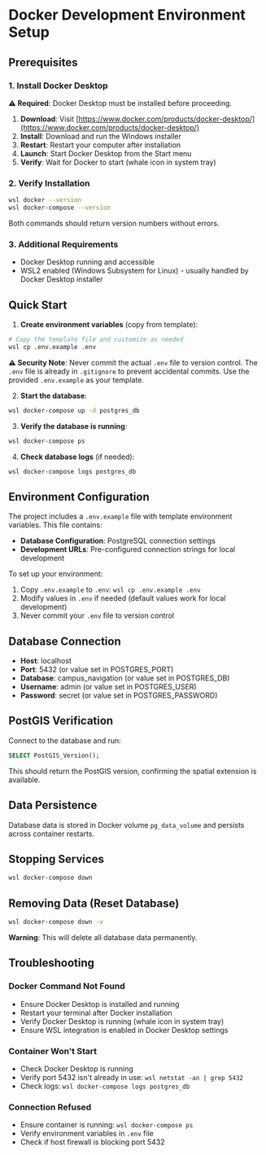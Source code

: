 # Docker Development Environment Setup

## Prerequisites

### 1. Install Docker Desktop
**⚠️ Required**: Docker Desktop must be installed before proceeding.

1. **Download**: Visit [https://www.docker.com/products/docker-desktop/](https://www.docker.com/products/docker-desktop/)
2. **Install**: Download and run the Windows installer
3. **Restart**: Restart your computer after installation
4. **Launch**: Start Docker Desktop from the Start menu
5. **Verify**: Wait for Docker to start (whale icon in system tray)

### 2. Verify Installation
```bash
wsl docker --version
wsl docker-compose --version
```
Both commands should return version numbers without errors.

### 3. Additional Requirements
- Docker Desktop running and accessible
- WSL2 enabled (Windows Subsystem for Linux) - usually handled by Docker Desktop installer

## Quick Start

1. **Create environment variables** (copy from template):
```bash
# Copy the template file and customize as needed
wsl cp .env.example .env
```

**⚠️ Security Note**: Never commit the actual `.env` file to version control. The `.env` file is already in `.gitignore` to prevent accidental commits. Use the provided `.env.example` as your template.

2. **Start the database**:
```bash
wsl docker-compose up -d postgres_db
```

3. **Verify the database is running**:
```bash
wsl docker-compose ps
```

4. **Check database logs** (if needed):
```bash
wsl docker-compose logs postgres_db
```

## Environment Configuration

The project includes a `.env.example` file with template environment variables. This file contains:

- **Database Configuration**: PostgreSQL connection settings
- **Development URLs**: Pre-configured connection strings for local development

To set up your environment:
1. Copy `.env.example` to `.env`: `wsl cp .env.example .env`
2. Modify values in `.env` if needed (default values work for local development)
3. Never commit your `.env` file to version control

## Database Connection
- **Host**: localhost
- **Port**: 5432 (or value set in POSTGRES_PORT)
- **Database**: campus_navigation (or value set in POSTGRES_DB)
- **Username**: admin (or value set in POSTGRES_USER)
- **Password**: secret (or value set in POSTGRES_PASSWORD)

## PostGIS Verification
Connect to the database and run:
```sql
SELECT PostGIS_Version();
```

This should return the PostGIS version, confirming the spatial extension is available.

## Data Persistence
Database data is stored in Docker volume `pg_data_volume` and persists across container restarts.

## Stopping Services
```bash
wsl docker-compose down
```

## Removing Data (Reset Database)
```bash
wsl docker-compose down -v
```
**Warning**: This will delete all database data permanently.

## Troubleshooting

### Docker Command Not Found
- Ensure Docker Desktop is installed and running
- Restart your terminal after Docker installation
- Verify Docker Desktop is running (whale icon in system tray)
- Ensure WSL integration is enabled in Docker Desktop settings

### Container Won't Start
- Check Docker Desktop is running
- Verify port 5432 isn't already in use: `wsl netstat -an | grep 5432`
- Check logs: `wsl docker-compose logs postgres_db`

### Connection Refused
- Ensure container is running: `wsl docker-compose ps`
- Verify environment variables in `.env` file
- Check if host firewall is blocking port 5432 